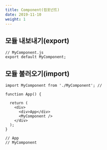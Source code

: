 ```yaml
---
title: Component(컴포넌트)
date: 2019-11-10
weight: 1
---
```


## 모듈 내보내기(export)
```
// MyComponent.js
export default MyComponent;
```

## 모듈 불러오기(import)
```
import MyComponent from './MyComponent'; //

function App() {

  return (
    <div>
      <div>App</div>
      <MyComponent />
    </div>
  );
}

// App
// MyComponent
```
